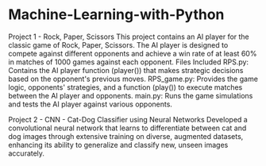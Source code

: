 # Machine-Learning-with-Python

Project 1 - Rock, Paper, Scissors
This project contains an AI player for the classic game of Rock, Paper, Scissors. The AI player is designed to compete against different opponents and achieve a win rate of at least 60% in matches of 1000 games against each opponent.
Files Included
RPS.py: Contains the AI player function (player()) that makes strategic decisions based on the opponent's previous moves.
RPS_game.py: Provides the game logic, opponents' strategies, and a function (play()) to execute matches between the AI player and opponents.
main.py: Runs the game simulations and tests the AI player against various opponents.


Project 2 - CNN - Cat-Dog Classifier using Neural Networks
Developed a convolutional neural network that learns to differentiate between cat and dog images through extensive training on diverse, augmented datasets, enhancing its ability to generalize and classify new, unseen images accurately.
